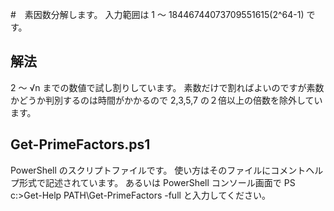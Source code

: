 ﻿#　素因数分解します。
入力範囲は 1 ～ 18446744073709551615(2^64-1) です。

## 解法
2 ～ √n までの数値で試し割りしています。
素数だけで割ればよいのですが素数かどうか判別するのは時間がかかるので 2,3,5,7 の２倍以上の倍数を除外しています。

## Get-PrimeFactors.ps1
PowerShell のスクリプトファイルです。
使い方はそのファイルにコメントヘルプ形式で記述されています。
あるいは PowerShell コンソール画面で
PS c:\>Get-Help PATH\Get-PrimeFactors -full
と入力してください。
